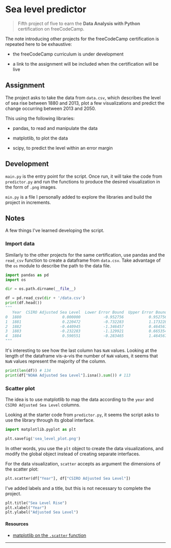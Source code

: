 # Sea level predictor

> Fifth project of five to earn the **Data Analysis with Python** certification on freeCodeCamp.

The note introducing other projects for the freeCodeCamp certification is repeated here to be exhaustive:

- the freeCodeCamp curriculum is under development

- a link to the assignment will be included when the certification will be live

## Assignment

The project asks to take the data from `data.csv`, which describes the level of sea rise between 1880 and 2013, plot a few visualizations and predict the change occurring between 2013 and 2050.

This using the following libraries:

- pandas, to read and manipulate the data

- matplotlib, to plot the data

- scipy, to predict the level within an error margin

## Development

`main.py` is the entry point for the script. Once run, it will take the code from `predictor.py` and run the functions to produce the desired visualization in the form of `.png` images.

`min.py` is a file I personally added to explore the libraries and build the project in increments.

## Notes

A few things I've learned developing the script.

### Import data

Similarly to the other projects for the same certification, use pandas and the `read_csv` function to create a dataframe from `data.csv`. Take advantage of the `os` module to describe the path to the data file.

```py
import pandas as pd
import os

dir = os.path.dirname(__file__)

df = pd.read_csv(dir + '/data.csv')
print(df.head())
"""
   Year  CSIRO Adjusted Sea Level  Lower Error Bound  Upper Error Bound  NOAA Adjusted Sea Level
0  1880                  0.000000          -0.952756           0.952756                      NaN
1  1881                  0.220472          -0.732283           1.173228                      NaN
2  1882                 -0.440945          -1.346457           0.464567                      NaN
3  1883                 -0.232283          -1.129921           0.665354                      NaN
4  1884                  0.590551          -0.283465           1.464567                      NaN
"""
```

It's interesting to see how the last column has `NaN` values. Looking at the length of the dataframe vis-a-vis the number of `NaN` values, it seems that `NaN` values represent the majority of the column.

```py
print(len(df)) # 134
print(df["NOAA Adjusted Sea Level"].isna().sum()) # 113
```

### Scatter plot

The idea is to use matplotlib to map the data according to the `year` and `CSIRO Adjusted Sea Level` columns.

Looking at the starter code from `predictor.py`, it seems the script asks to use the library through its global interface.

```py
import matplotlib.pyplot as plt

plt.savefig('sea_level_plot.png')
```

In other words, you use the `plt` object to create the data visualizations, and modify the global object instead of creating separate interfaces.

For the data visualization, `scatter` accepts as argument the dimensions of the scatter plot:

```py
plt.scatter(df["Year"], df["CSIRO Adjusted Sea Level"])
```

I've added labels and a title, but this is not necessary to complete the project.

```py
plt.title("Sea Level Rise")
plt.xlabel("Year")
plt.ylabel("Adjusted Sea Level")
```

#### Resources

- [matplotlib on the `.scatter` function](https://matplotlib.org/api/_as_gen/matplotlib.pyplot.scatter.html)

---

<!--
* Use the `linregress` function from `scipi.stats` to get the slope and y-intercept of the line of best fit. Plot the line of best fit over the top of the scatter plot. Make the line go through the year 2050 to predict the sea level rise in 2050.
* Plot a new line of best fit just using the data from year 2000 through the most recent year in the dataset. Make the line also go through the year 2050 to predict the sea level rise in 2050 if the rate of rise continues as it has since the year 2000.
* The x label should be "Year", the y label should be "Sea Level (inches)", and the title should be "Rise in Sea Level".

Unit tests are written for you under `test_module.py`.

### Development

For development, you can use `main.py` to test your functions. Click the "run" button and `main.py` will run.

### Testing

We imported the tests from `test_module.py` to `main.py` for your convenience. The tests will run automatically whenever you hit the "run" button.

### Submitting

Copy your project's URL and submit it to freeCodeCamp.

### Data Source
Global Average Absolute Sea Level Change, 1880-2014 from the US Environmental Protection Agency using data from CSIRO, 2015; NOAA, 2015.
https://datahub.io/core/sea-level-rise

-->
